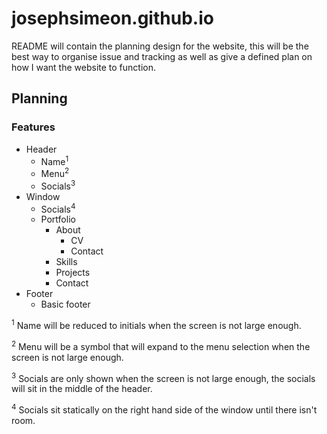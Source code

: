 # josephsimeon.github.io

README will contain the planning design for the website, this will be the best way to organise issue and tracking as
well as give a defined plan on how I want the website to function.

## Planning

### Features

* Header
    * Name<sup>1</sup>
    * Menu<sup>2</sup>
    * Socials<sup>3</sup>
* Window
    * Socials<sup>4</sup>
    * Portfolio
        * About
            * CV
            * Contact
        * Skills
        * Projects
        * Contact
* Footer
    * Basic footer

<sup>1</sup> Name will be reduced to initials when the screen is not large enough.

<sup>2</sup> Menu will be a symbol that will expand to the menu selection when the screen is not large enough.

<sup>3</sup> Socials are only shown when the screen is not large enough, the socials will sit in the middle of the header.

<sup>4</sup> Socials sit statically on the right hand side of the window until there isn't room.
